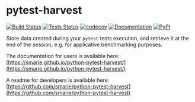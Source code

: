 # pytest-harvest

[![Build Status](https://travis-ci.org/smarie/python-pytest-harvest.svg?branch=master)](https://travis-ci.org/smarie/python-pytest-harvest) [![Tests Status](https://smarie.github.io/python-pytest-harvest/junit/junit-badge.svg?dummy=8484744)](https://smarie.github.io/python-pytest-harvest/junit/report.html) [![codecov](https://codecov.io/gh/smarie/python-pytest-harvest/branch/master/graph/badge.svg)](https://codecov.io/gh/smarie/python-pytest-harvest) [![Documentation](https://img.shields.io/badge/docs-latest-blue.svg)](https://smarie.github.io/python-pytest-harvest/) [![PyPI](https://img.shields.io/badge/PyPI-pytest_harvest-blue.svg)](https://pypi.python.org/pypi/pytest_harvest/)

Store data created during your `pytest` tests execution, and retrieve it at the end of the session, e.g. for applicative benchmarking purposes.

The documentation for users is available here: [https://smarie.github.io/python-pytest-harvest/](https://smarie.github.io/python-pytest-harvest/)

A readme for developers is available here: [https://github.com/smarie/python-pytest-harvest](https://github.com/smarie/python-pytest-harvest)
